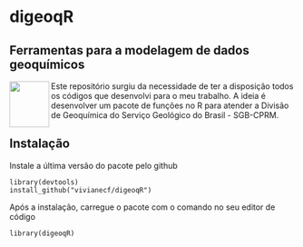 # digeoqR
## Ferramentas para a modelagem de dados geoquímicos 
<img align="left" src="https://github.com/VivianeCF/digeoqR/assets/19269838/802eb027-b291-4a6a-a4ed-4ec46d7160c4/logo_digeoqR2.png" width="70.343" height="81.090">

Este repositório surgiu da necessidade de ter a disposição todos os códigos que desenvolvi para o meu trabalho.
A ideia é desenvolver um pacote de funções no R para atender a Divisão de Geoquímica do Serviço Geológico do Brasil - SGB-CPRM.

## Instalação
Instale a última versão do pacote pelo github
```{r setup, include=FALSE}
library(devtools)
install_github("vivianecf/digeoqR") 
```
Após a instalação, carregue o pacote com o comando no seu editor de código
```{r setup, include=FALSE}
library(digeoqR) 
```


